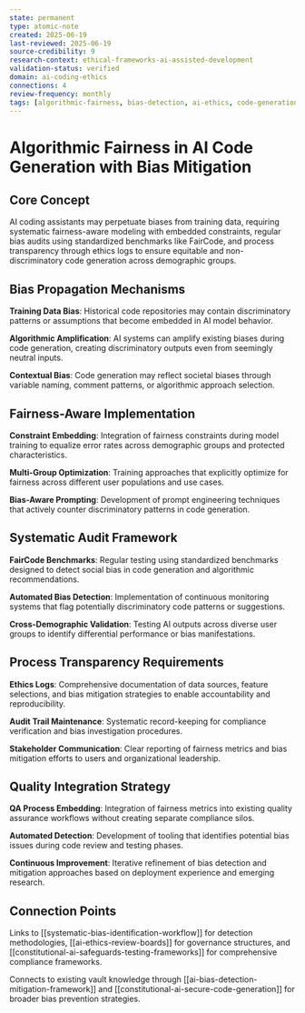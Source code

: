 ```yaml
---
state: permanent
type: atomic-note
created: 2025-06-19
last-reviewed: 2025-06-19
source-credibility: 9
research-context: ethical-frameworks-ai-assisted-development
validation-status: verified
domain: ai-coding-ethics
connections: 4
review-frequency: monthly
tags: [algorithmic-fairness, bias-detection, ai-ethics, code-generation, quality-assurance]
---
```


# Algorithmic Fairness in AI Code Generation with Bias Mitigation

## Core Concept

AI coding assistants may perpetuate biases from training data, requiring systematic fairness-aware modeling with embedded constraints, regular bias audits using standardized benchmarks like FairCode, and process transparency through ethics logs to ensure equitable and non-discriminatory code generation across demographic groups.

## Bias Propagation Mechanisms

**Training Data Bias**: Historical code repositories may contain discriminatory patterns or assumptions that become embedded in AI model behavior.

**Algorithmic Amplification**: AI systems can amplify existing biases during code generation, creating discriminatory outputs even from seemingly neutral inputs.

**Contextual Bias**: Code generation may reflect societal biases through variable naming, comment patterns, or algorithmic approach selection.

## Fairness-Aware Implementation

**Constraint Embedding**: Integration of fairness constraints during model training to equalize error rates across demographic groups and protected characteristics.

**Multi-Group Optimization**: Training approaches that explicitly optimize for fairness across different user populations and use cases.

**Bias-Aware Prompting**: Development of prompt engineering techniques that actively counter discriminatory patterns in code generation.

## Systematic Audit Framework

**FairCode Benchmarks**: Regular testing using standardized benchmarks designed to detect social bias in code generation and algorithmic recommendations.

**Automated Bias Detection**: Implementation of continuous monitoring systems that flag potentially discriminatory code patterns or suggestions.

**Cross-Demographic Validation**: Testing AI outputs across diverse user groups to identify differential performance or bias manifestations.

## Process Transparency Requirements

**Ethics Logs**: Comprehensive documentation of data sources, feature selections, and bias mitigation strategies to enable accountability and reproducibility.

**Audit Trail Maintenance**: Systematic record-keeping for compliance verification and bias investigation procedures.

**Stakeholder Communication**: Clear reporting of fairness metrics and bias mitigation efforts to users and organizational leadership.

## Quality Integration Strategy

**QA Process Embedding**: Integration of fairness metrics into existing quality assurance workflows without creating separate compliance silos.

**Automated Detection**: Development of tooling that identifies potential bias issues during code review and testing phases.

**Continuous Improvement**: Iterative refinement of bias detection and mitigation approaches based on deployment experience and emerging research.

## Connection Points

Links to [[systematic-bias-identification-workflow]] for detection methodologies, [[ai-ethics-review-boards]] for governance structures, and [[constitutional-ai-safeguards-testing-frameworks]] for comprehensive compliance frameworks.

Connects to existing vault knowledge through [[ai-bias-detection-mitigation-framework]] and [[constitutional-ai-secure-code-generation]] for broader bias prevention strategies.